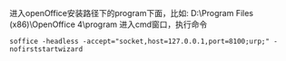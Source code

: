 进入openOffice安装路径下的program下面，比如:
D:\Program Files (x86)\OpenOffice 4\program
进入cmd窗口，执行命令
```
soffice -headless -accept="socket,host=127.0.0.1,port=8100;urp;" -nofirststartwizard
```